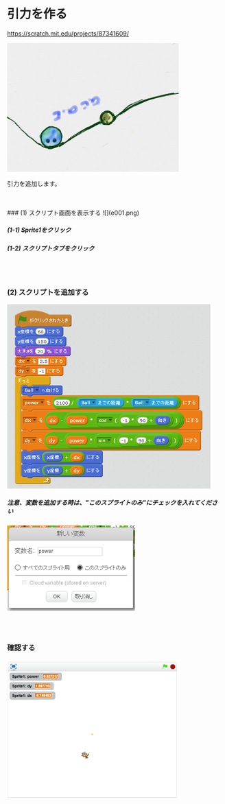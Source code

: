 # 引力を作る

https://scratch.mit.edu/projects/87341609/

![](about.png)

引力を追加します。

<br>
<br>
### (1) スクリプト画面を表示する
![](e001.png)

##### (1-1) Sprite1をクリック
##### (1-2) スクリプトタブをクリック

<br>
<br>

### (2) スクリプトを追加する
![](s002.png)
<br>

##### 注意、変数を追加する時は、"このスプライトのみ"にチェックを入れてください

![](s002_opt01.png)


<br>
<br>

### 確認する


![](con1.png)
